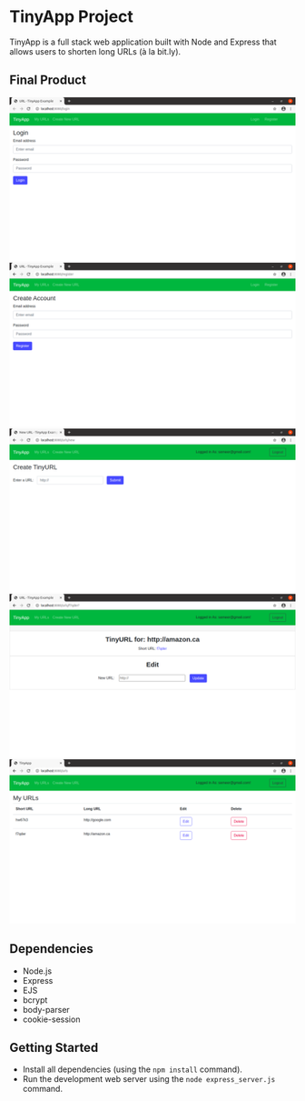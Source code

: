 # TinyApp Project

TinyApp is a full stack web application built with Node and Express that allows users to shorten long URLs (à la bit.ly).

## Final Product

!["Screenshot of user login page"](https://github.com/sameer-20/tinyapp/blob/master/docs/login_page.png)
!["Screenshot of user registration page"](https://github.com/sameer-20/tinyapp/blob/master/docs/register_page.png)
!["Screenshot of tinyURL creation page"](https://github.com/sameer-20/tinyapp/blob/master/docs/createTinyURL_page.png)
!["Screenshot of edit URL page"](https://github.com/sameer-20/tinyapp/blob/master/docs/editURL_page.png)
!["Screenshot of URL list page"](https://github.com/sameer-20/tinyapp/blob/master/docs/myURLs_page.png)

## Dependencies

- Node.js
- Express
- EJS
- bcrypt
- body-parser
- cookie-session

## Getting Started

- Install all dependencies (using the `npm install` command).
- Run the development web server using the `node express_server.js` command.